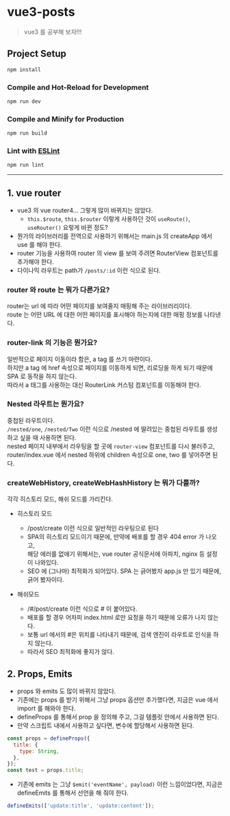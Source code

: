 # vue3-posts

> vue3 를 공부해 보자!!!

## Project Setup

```sh
npm install
```

### Compile and Hot-Reload for Development

```sh
npm run dev
```

### Compile and Minify for Production

```sh
npm run build
```

### Lint with [ESLint](https://eslint.org/)

```sh
npm run lint
```

---

## 1. vue router

- vue3 의 vue router4... 그렇게 많이 바뀌지는 않았다.
  - `this.$route`, `this.$router` 이렇게 사용하던 것이 `useRoute()`, `useRouter()` 요렇게 바뀐 정도?
- 뭔가의 라이브러리를 전역으로 사용하기 위해서는 main.js 의 createApp 에서 use 를 해야 한다.
- router 기능을 사용하여 router 의 view 를 보여 주려면 RouterView 컴포넌트를 추가해야 한다.
- 다이나믹 라우트는 path가 `/posts/:id` 이런 식으로 된다.

### router 와 route 는 뭐가 다른가요?

router는 url 에 따라 어떤 페이지를 보여줄지 매핑해 주는 라이브러리이다.  
route 는 어떤 URL 에 대한 어떤 페이지를 표시해야 하는지에 대한 매핑 정보를 나타낸다.

### router-link 의 기능은 뭔가요?

일반적으로 페이지 이동이라 함은, a tag 를 쓰기 마련이다.  
하지만 a tag 에 href 속성으로 페이지를 이동하게 되면, 리로딩을 하게 되기 때문에 SPA 로 동작을 하지 않는다.  
따라서 a 태그를 사용하는 대신 RouterLink 커스텀 컴포넌트를 이동해야 한다.

### Nested 라우트는 뭔가요?

중첩된 라우트이다.  
`/nested/one`, `/nested/Two` 이런 식으로 /nested 에 딸려있는 중첩된 라우트를 생성하고 싶을 때 사용하면 된다.  
nested 페이지 내부에서 라우팅을 할 곳에 `router-view` 컴포넌트를 다시 불러주고,  
router/index.vue 에서 nested 하위에 children 속성으로 one, two 를 넣어주면 된다.

### createWebHistory, createWebHashHistory 는 뭐가 다를까?

각각 히스토리 모드, 해쉬 모드를 가리킨다.

- 히스토리 모드

  - /post/create 이런 식으로 일반적인 라우팅으로 된다
  - SPA의 히스토리 모드이기 때문에, 만약에 배포를 할 경우 404 error 가 나오고,  
    해당 에러를 없애기 위해서는, vue router 공식문서에 아파치, nginx 등 설정이 나와있다.
  - SEO 에 (그나마) 최적화가 되어있다. SPA 는 긁어봤자 app.js 만 있기 때문에, 긁어 봤자이다.

- 해쉬모드
  - /#/post/create 이런 식으로 # 이 붙어있다.
  - 배포를 할 경우 어차피 index.html 로만 요청을 하기 때문에 오류가 나지 않는다.
  - 보통 url 에서의 #은 위치를 나타내기 때문에, 검색 엔진이 라우트로 인식을 하지 않는다.
  - 따라서 SEO 최적화에 좋지가 않다.

## 2. Props, Emits

- props 와 emits 도 많이 바뀌지 않았다.
- 기존에는 props 를 받기 위해서 그냥 props 옵션만 추가했다면, 지금은 vue 에서 import 를 해와야 한다.
- defineProps 를 통해서 prop 을 정의해 주고, 그걸 템플릿 안에서 사용하면 된다.
- 만약 스크립트 내에서 사용하고 싶다면, 변수에 할당해서 사용하면 된다.

```javascript
const props = defineProps({
  title: {
    type: String,
  },
});
const test = props.title;
```

- 기존에 emits 는 그냥 `$emit('eventName', payload)` 이런 느낌이었다면, 지금은 defineEmits 를 통해서 선언을 해 줘야 한다.

```javascript
defineEmits(['update:title', 'update:content']);
```
